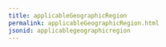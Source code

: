```yaml
---
title: applicableGeographicRegion
permalink: applicableGeographicRegion.html
jsonid: applicablegeographicregion
---
```

